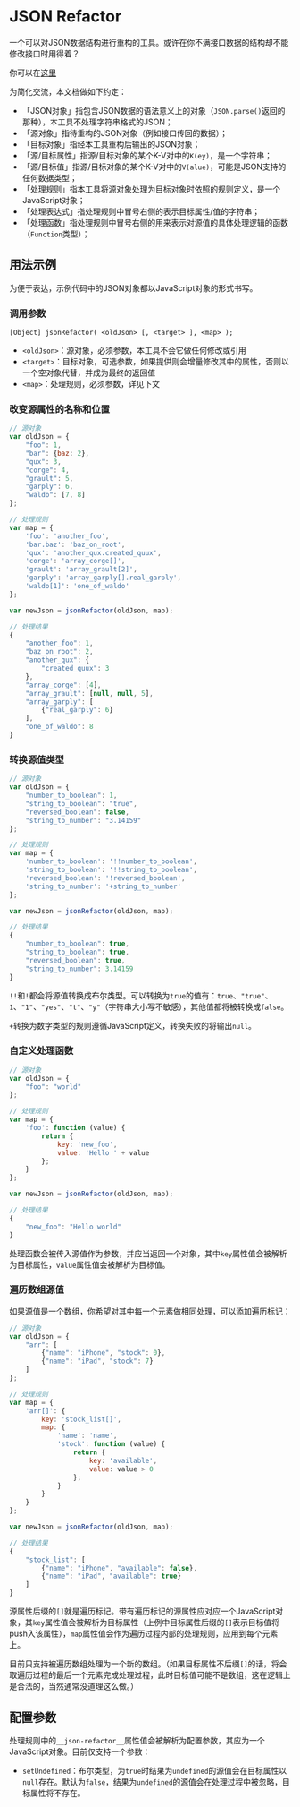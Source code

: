 # JSON Refactor

一个可以对JSON数据结构进行重构的工具。或许在你不满接口数据的结构却不能修改接口时用得着？

你可以在[这里]()

为简化交流，本文档做如下约定：

- 「JSON对象」指包含JSON数据的语法意义上的对象（`JSON.parse()`返回的那种），本工具不处理字符串格式的JSON；
- 「源对象」指待重构的JSON对象（例如接口传回的数据）；
- 「目标对象」指经本工具重构后输出的JSON对象；
- 「源/目标属性」指源/目标对象的某个K-V对中的`K(ey)`，是一个字符串；
- 「源/目标值」指源/目标对象的某个K-V对中的`V(alue)`，可能是JSON支持的任何数据类型；
- 「处理规则」指本工具将源对象处理为目标对象时依照的规则定义，是一个JavaScript对象；
- 「处理表达式」指处理规则中冒号右侧的表示目标属性/值的字符串；
- 「处理函数」指处理规则中冒号右侧的用来表示对源值的具体处理逻辑的函数（`Function`类型）；

## 用法示例

为便于表达，示例代码中的JSON对象都以JavaScript对象的形式书写。

### 调用参数

```
[Object] jsonRefactor( <oldJson> [, <target> ], <map> );
```

- `<oldJson>`：源对象，必须参数，本工具不会它做任何修改或引用
- `<target>`：目标对象，可选参数，如果提供则会增量修改其中的属性，否则以一个空对象代替，并成为最终的返回值
- `<map>`：处理规则，必须参数，详见下文

### 改变源属性的名称和位置

``` javascript
// 源对象
var oldJson = {
    "foo": 1,
    "bar": {baz: 2},
    "qux": 3,
    "corge": 4,
    "grault": 5,
    "garply": 6,
    "waldo": [7, 8]
};

// 处理规则
var map = {
    'foo': 'another_foo',
    'bar.baz': 'baz_on_root',
    'qux': 'another_qux.created_quux',
    'corge': 'array_corge[]',
    'grault': 'array_grault[2]',
    'garply': 'array_garply[].real_garply',
    'waldo[1]': 'one_of_waldo'
};

var newJson = jsonRefactor(oldJson, map);

// 处理结果
{
    "another_foo": 1,
    "baz_on_root": 2,
    "another_qux": {
        "created_quux": 3
    },
    "array_corge": [4],
    "array_grault": [null, null, 5],
    "array_garply": [
        {"real_garply": 6}
    ],
    "one_of_waldo": 8
}
```

### 转换源值类型

``` javascript
// 源对象
var oldJson = {
    "number_to_boolean": 1,
    "string_to_boolean": "true",
    "reversed_boolean": false,
    "string_to_number": "3.14159"
};

// 处理规则
var map = {
    'number_to_boolean': '!!number_to_boolean',
    'string_to_boolean': '!!string_to_boolean',
    'reversed_boolean': '!reversed_boolean',
    'string_to_number': '+string_to_number'
};

var newJson = jsonRefactor(oldJson, map);

// 处理结果
{
    "number_to_boolean": true,
    "string_to_boolean": true,
    "reversed_boolean": true,
    "string_to_number": 3.14159
}
```

`!!`和`!`都会将源值转换成布尔类型。可以转换为`true`的值有：`true`、`"true"`、`1`、`"1"`、`"yes"`、`"t"`、`"y"`（字符串大小写不敏感），其他值都将被转换成`false`。

`+`转换为数字类型的规则遵循JavaScript定义，转换失败的将输出`null`。

### 自定义处理函数

``` javascript
// 源对象
var oldJson = {
    "foo": "world"
};

// 处理规则
var map = {
    'foo': function (value) {
        return {
            key: 'new_foo',
            value: 'Hello ' + value
        };
    }
};

var newJson = jsonRefactor(oldJson, map);

// 处理结果
{
    "new_foo": "Hello world"
}
```

处理函数会被传入源值作为参数，并应当返回一个对象，其中`key`属性值会被解析为目标属性，`value`属性值会被解析为目标值。

### 遍历数组源值

如果源值是一个数组，你希望对其中每一个元素做相同处理，可以添加遍历标记：

``` javascript
// 源对象
var oldJson = {
    "arr": [
        {"name": "iPhone", "stock": 0},
        {"name": "iPad", "stock": 7}
    ]
};

// 处理规则
var map = {
    'arr[]': {
        key: 'stock_list[]',
        map: {
            'name': 'name',
            'stock': function (value) {
                return {
                    key: 'available',
                    value: value > 0
                };
            }
        }
    }
};

var newJson = jsonRefactor(oldJson, map);

// 处理结果
{
    "stock_list": [
        {"name": "iPhone", "available": false},
        {"name": "iPad", "available": true}
    ]
}
```

源属性后缀的`[]`就是遍历标记。带有遍历标记的源属性应对应一个JavaScript对象，其`key`属性值会被解析为目标属性（上例中目标属性后缀的`[]`表示目标值将push入该属性），`map`属性值会作为遍历过程内部的处理规则，应用到每个元素上。

目前只支持被遍历数组处理为一个新的数组。（如果目标属性不后缀`[]`的话，将会取遍历过程的最后一个元素完成处理过程，此时目标值可能不是数组，这在逻辑上是合法的，当然通常没道理这么做。）

## 配置参数

处理规则中的`__json-refactor__`属性值会被解析为配置参数，其应为一个JavaScript对象。目前仅支持一个参数：

- `setUndefined`：布尔类型，为`true`时结果为`undefined`的源值会在目标属性以`null`存在。默认为`false`，结果为`undefined`的源值会在处理过程中被忽略，目标属性将不存在。